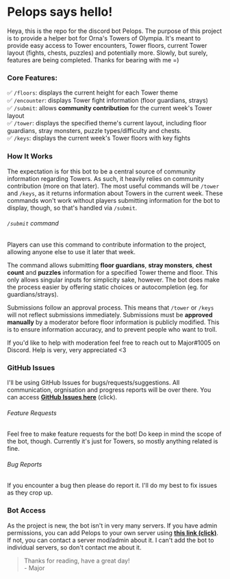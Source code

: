 # Pelops says hello!

Heya, this is the repo for the discord bot Pelops. The purpose of this project is to provide a helper bot for Orna's Towers of Olympia. It's meant to provide easy access to Tower encounters, Tower floors, current Tower layout (fights, chests, puzzles) and potentially more. Slowly, but surely, features are being completed. Thanks for bearing with me =)

### Core Features:

✅ `/floors`: displays the current height for each Tower theme<br>
✅ `/encounter`: displays Tower fight information (floor guardians, strays)<br>
✅ `/submit`: allows **community contribution** for the current week's Tower layout<br>
✅ `/tower`: displays the specified theme's current layout, including floor guardians, stray monsters, puzzle types/difficulty and chests.<br>
✅ `/keys`: displays the current week's Tower floors with key fights<br>

### How It Works

The expectation is for this bot to be a central source of community information regarding Towers. As such, it heavily relies on community contribution (more on that later). The most useful commands will be `/tower` and `/keys`, as it returns information about Towers in the current week. These commands won't work without players submitting information for the bot to display, though, so that's handled via `/submit`.

###### `/submit` command

Players can use this command to contribute information to the project, allowing anyone else to use it later that week.

The command allows submitting **floor guardians**, **stray monsters**, **chest count** and **puzzles** information for a specified Tower theme and floor. This only allows singular inputs for simplicity sake, however. The bot does make the process easier by offering static choices or autocompletion (eg. for guardians/strays).

Submissions follow an approval process. This means that `/tower` or `/keys` will not reflect submissions immediately. Submissions must be **approved manually** by a moderator before floor information is publicly modified. This is to ensure information accuracy, and to prevent people who want to troll.

If you'd like to help with moderation feel free to reach out to Major#1005 on Discord. Help is very, very appreciated <3

### GitHub Issues

I'll be using GitHub Issues for bugs/requests/suggestions. All communication, orgnisation and progress reports will be over there. You can access **[GitHub Issues here](https://github.com/majorlue/pelops-bot/issues/new/choose)** (click).

###### Feature Requests

Feel free to make feature requests for the bot! Do keep in mind the scope of the bot, though. Currently it's just for Towers, so mostly anything related is fine.

###### Bug Reports

If you encounter a bug then please do report it. I'll do my best to fix issues as they crop up.

### Bot Access

As the project is new, the bot isn't in very many servers. If you have admin permissions, you can add Pelops to your own server using **[this link (click)](https://discord.com/api/oauth2/authorize?client_id=1082499786067935232&permissions=414464658496&scope=applications.commands%20bot)**. If not, you can contact a server mod/admin about it. I can't add the bot to individual servers, so don't contact me about it.

> Thanks for reading, have a great day!<br>- Major
